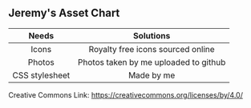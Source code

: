 ## Jeremy's Asset Chart
|Needs                    | Solutions                                          |
|:-----------------------:|:--------------------------------------------------:|
|Icons                    |Royalty free icons sourced online                   |
|Photos                   |Photos taken by me uploaded to github               |
|CSS stylesheet           |Made by me                                          |

Creative Commons Link: https://creativecommons.org/licenses/by/4.0/
